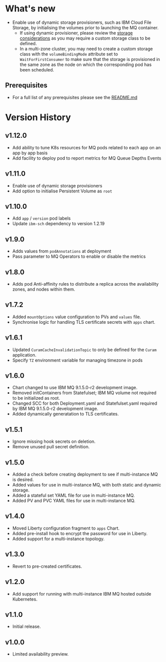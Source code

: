 # What's new

* Enable use of dynamic storage provisioners, such as IBM Cloud File Storage, by initialising the volumes prior to launching the MQ container.
  * If using dynamic provisioner, please review the [storage considerations](https://www.ibm.com/docs/en/ibm-mq/9.1?topic=containers-storage-considerations-mq-advanced-certified-container) as you may require a custom storage class to be defined.
  * In a multi-zone cluster, you may need to create a custom storage class with the `volumeBindingMode` attribute set to `WaitForFirstConsumer`
  to make sure that the storage is provisioned in the same zone as the node on which the corresponding pod has been scheduled.

## Prerequisites

* For a full list of any prerequisites please see the [README.md](README.md)

# Version History

## v1.12.0

* Add ability to tune K8s resources for MQ pods related to each app on an app by app basis
* Add facility to deploy pod to report metrics for MQ Queue Depths Events

## v1.11.0

* Enable use of dynamic storage provisioners
* Add option to initialise Persistent Volume as `root`

## v1.10.0

* Add `app` / `version` pod labels
* Update `ibm-sch` dependency to version 1.2.19

## v1.9.0

* Adds values from `podAnnotations` at deployment
* Pass parameter to MQ Operators to enable or disable the metrics

## v1.8.0

* Adds pod Anti-affinity rules to distribute a replica across the availability zones, and nodes within them.

## v1.7.2

* Added `mountOptions` value configuration to PVs and `values` file.
* Synchronise logic for handling TLS certificate secrets with `apps` chart.

## v1.6.1

* Updated `CuramCacheInvalidationTopic` to only be defined for the `Curam` application.
* Specify `TZ` environment variable for managing timezone in pods

## v1.6.0

* Chart changed to use IBM MQ 9.1.5.0-r2 development image.
* Removed initContainers from Statefulset; IBM MQ volume not required to be initialized as root.
* Changed SCC for both Deployment.yaml and Statefulset.yaml required by IBM MQ 9.1.5.0-r2 development image.
* Added dynamically generatation to TLS certificates.

## v1.5.1

* Ignore missing hook secrets on deletion.
* Remove unused pull secret definition.

## v1.5.0

* Added a check before creating deployment to see if multi-instance MQ is desired.
* Added values for use in multi-instance MQ, with both static and dynamic storage.
* Added a stateful set YAML file for use in multi-instance MQ.
* Added PV and PVC YAML files for use in multi-instance MQ.

## v1.4.0

* Moved Liberty configuration fragment to `apps` Chart.
* Added pre-install hook to encrypt the password for use in Liberty.
* Added support for a multi-instance topology.

## v1.3.0

* Revert to pre-created certificates.

## v1.2.0

* Add support for running with multi-instance IBM MQ hosted outside Kubernetes.

## v1.1.0

* Initial release.

## v1.0.0

* Limited availability preview.
